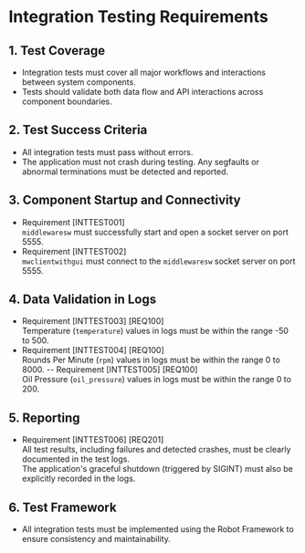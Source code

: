 

# Integration Testing Requirements

## 1. Test Coverage
- Integration tests must cover all major workflows and interactions between system components.
- Tests should validate both data flow and API interactions across component boundaries.

## 2. Test Success Criteria
- All integration tests must pass without errors.
- The application must not crash during testing. Any segfaults or abnormal terminations must be detected and reported.

## 3. Component Startup and Connectivity
- Requirement [INTTEST001]  
  `middlewaresw` must successfully start and open a socket server on port 5555.  
- Requirement [INTTEST002]  
  `mwclientwithgui` must connect to the `middlewaresw` socket server on port 5555.  

## 4. Data Validation in Logs
- Requirement [INTTEST003] [REQ100]  
  Temperature (`temperature`) values in logs must be within the range -50 to 500.
- Requirement [INTTEST004] [REQ100]  
  Rounds Per Minute (`rpm`) values in logs must be within the range 0 to 8000.
-- Requirement [INTTEST005] [REQ100]  
  Oil Pressure (`oil_pressure`) values in logs must be within the range 0 to 200.

## 5. Reporting
- Requirement [INTTEST006] [REQ201]  
  All test results, including failures and detected crashes, must be clearly documented in the test logs.  
  The application's graceful shutdown (triggered by SIGINT) must also be explicitly recorded in the logs.  

## 6. Test Framework
- All integration tests must be implemented using the Robot Framework to ensure consistency and maintainability.  
